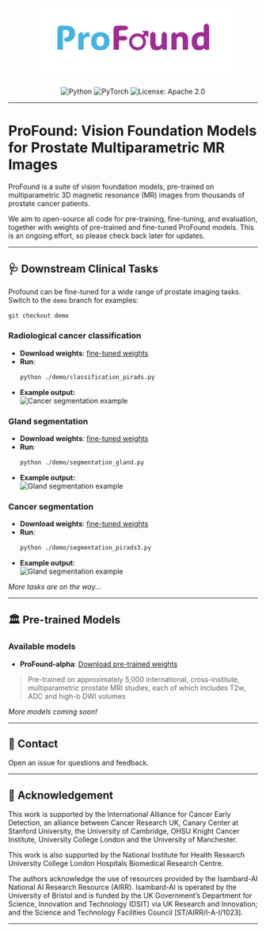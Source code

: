 <p align="center">
  <img src="./assets/profound_logo.png" alt="ProFound Logo" width="400"/>
</p>

<p align="center">
  <img src="https://img.shields.io/badge/Python-3.11-3776AB.svg?style=flat&logo=python&logoColor=white" alt="Python"/>
  <img src="https://img.shields.io/badge/PyTorch-EE4C2C?style=flat&logo=pytorch&logoColor=white" alt="PyTorch"/>
  <img src="https://img.shields.io/badge/License-Apache%202.0-blue.svg" alt="License: Apache 2.0"/>
</p>

---

# ProFound: Vision Foundation Models for Prostate Multiparametric MR Images
ProFound is a suite of vision foundation models, pre-trained on multiparametric 3D magnetic resonance (MR) images from thousands of prostate cancer patients. 

We aim to open-source all code for pre-training, fine-tuning, and evaluation, together with weights of pre-trained and fine-tuned ProFound models. This is an ongoing effort, so please check back later for updates.

---

## 🩺 Downstream Clinical Tasks
Profound can be fine-tuned for a wide range of prostate imaging tasks. Switch to the `demo` branch for examples:
```batch
git checkout demo
```

### Radiological cancer classification
- **Download weights**: [fine-tuned weights](https://your-download-link-here.com)
- **Run**:
  ```bash
  python ./demo/classification_pirads.py
  ```
- **Example output:**  
  ![Cancer segmentation example](./assets/cancer_segmentation_example.png)

### Gland segmentation
- **Download weights**: [fine-tuned weights](https://your-download-link-here.com)
- **Run**:
  ```bash
  python ./demo/segmentation_gland.py
  ```
- **Example output:**  
  ![Gland segmentation example](./assets/gland_segmentation_example.png)

### Cancer segmentation
- **Download weights**: [fine-tuned weights](https://your-download-link-here.com)
- **Run**:
  ```bash
  python ./demo/segmentation_pirads3.py
  ```
- **Example output**:  
  ![Gland segmentation example](./assets/segmentation_pirads3_example.png)

*More tasks are on the way...*

---

## 🏛️ Pre-trained Models

### Available models
- **ProFound-alpha**: [Download pre-trained weights](https://your-download-link-here.com)
> Pre-trained on approximately 5,000 international, cross-institute, multiparametric prostate MRI studies, each of which includes T2w, ADC and high-b DWI volumes

*More models coming soon!*

---

## 🤝 Contact
Open an issue for questions and feedback.

---

## 🙏 Acknowledgement
This work is supported by the International Alliance for Cancer Early Detection, an alliance between Cancer Research UK, Canary Center at Stanford University, the University of Cambridge, OHSU Knight Cancer Institute, University College London and the University of Manchester.

This work is also supported by the National Institute for Health Research University College London Hospitals Biomedical Research Centre.

The authors acknowledge the use of resources provided by the Isambard-AI National AI Research Resource (AIRR). Isambard-AI is operated by the University of Bristol and is funded by the UK Government’s Department for Science, Innovation and Technology (DSIT) via UK Research and Innovation; and the Science and Technology Facilities Council [ST/AIRR/I-A-I/1023].

---
